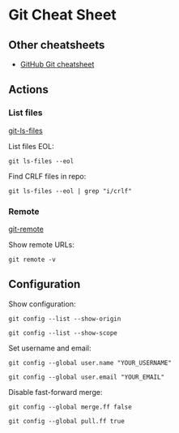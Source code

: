 # Git Cheat Sheet

## Other cheatsheets
* [GitHub Git cheatsheet](https://education.github.com/git-cheat-sheet-education.pdf)

## Actions

### List files
[git-ls-files](https://git-scm.com/docs/git-ls-files)

List files EOL:
```
git ls-files --eol
```

Find CRLF files in repo:
```
git ls-files --eol | grep "i/crlf"
```

### Remote
[git-remote](https://git-scm.com/docs/git-remote)

Show remote URLs:
```
git remote -v
```

## Configuration
Show configuration:
```
git config --list --show-origin
```
```
git config --list --show-scope
```

Set username and email:
```
git config --global user.name "YOUR_USERNAME"
```
```
git config --global user.email "YOUR_EMAIL"
```

Disable fast-forward merge:
```
git config --global merge.ff false
```
```
git config --global pull.ff true
```
